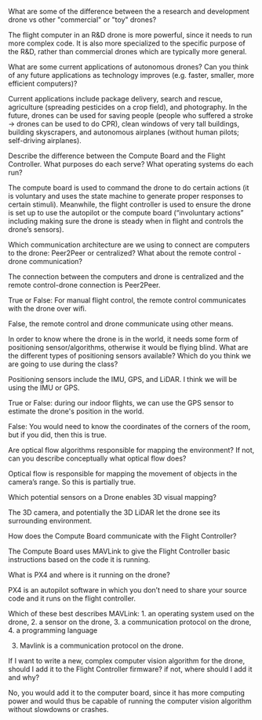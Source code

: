 What are some of the difference between the a research and development drone vs other "commercial" or "toy" drones?

The flight computer in an R&D drone is more powerful, since it needs to run more complex code.  It is also more specialized to the specific purpose of the R&D, rather than commercial drones which are typically more general.

What are some current applications of autonomous drones? Can you think of any future applications as technology improves (e.g. faster, smaller, more efficient computers)?

Current applications include package delivery, search and rescue, agriculture (spreading pesticides on a crop field), and photography. In the future, drones can be used for saving people (people who suffered a stroke -> drones can be used to do CPR), clean windows of very tall buildings, building skyscrapers, and autonomous airplanes (without human pilots; self-driving airplanes).

Describe the difference between the Compute Board and the Flight Controller. What purposes do each serve? What operating systems do each run?

The compute board is used to command the drone to do certain actions (it is voluntary and uses the state machine to generate proper responses to certain stimuli). Meanwhile, the flight controller is used to ensure the drone is set up to use the autopilot or the compute board (“involuntary actions” including making sure the drone is steady when in flight and controls the drone’s sensors).

Which communication architecture are we using to connect are computers to the drone: Peer2Peer or centralized? What about the remote control - drone communication?

The connection between the computers and drone is centralized and the remote control-drone connection is Peer2Peer.

True or False: For manual flight control, the remote control communicates with the drone over wifi.

False, the remote control and drone communicate using other means.

In order to know where the drone is in the world, it needs some form of positioning sensor/algorithms, otherwise it would be flying blind. What are the different types of positioning sensors available? Which do you think we are going to use during the class?

Positioning sensors include the IMU, GPS, and LiDAR.  I think we will be using the IMU or GPS.

True or False: during our indoor flights, we can use the GPS sensor to estimate the drone's position in the world.

False: You would need to know the coordinates of the corners of the room, but if you did, then this is true.

Are optical flow algorithms responsible for mapping the environment? If not, can you describe conceptually what optical flow does?

Optical flow is responsible for mapping the movement of objects in the camera’s range.  So this is partially true.

Which potential sensors on a Drone enables 3D visual mapping?

The 3D camera, and potentially the 3D LiDAR let the drone see its surrounding environment.

How does the Compute Board communicate with the Flight Controller?

The Compute Board uses MAVLink to give the Flight Controller basic instructions based on the code it is running.

What is PX4 and where is it running on the drone?

PX4 is an autopilot software in which you don’t need to share your source code and it runs on the flight controller.

Which of these best describes MAVLink: 1. an operating system used on the drone, 2. a sensor on the drone, 3. a communication protocol on the drone, 4. a programming language

3. Mavlink is a communication protocol on the drone.

If I want to write a new, complex computer vision algorithm for the drone, should I add it to the Flight Controller firmware? if not, where should I add it and why?

No, you would add it to the computer board, since it has more computing power and would thus be capable of running the computer vision algorithm without slowdowns or crashes.